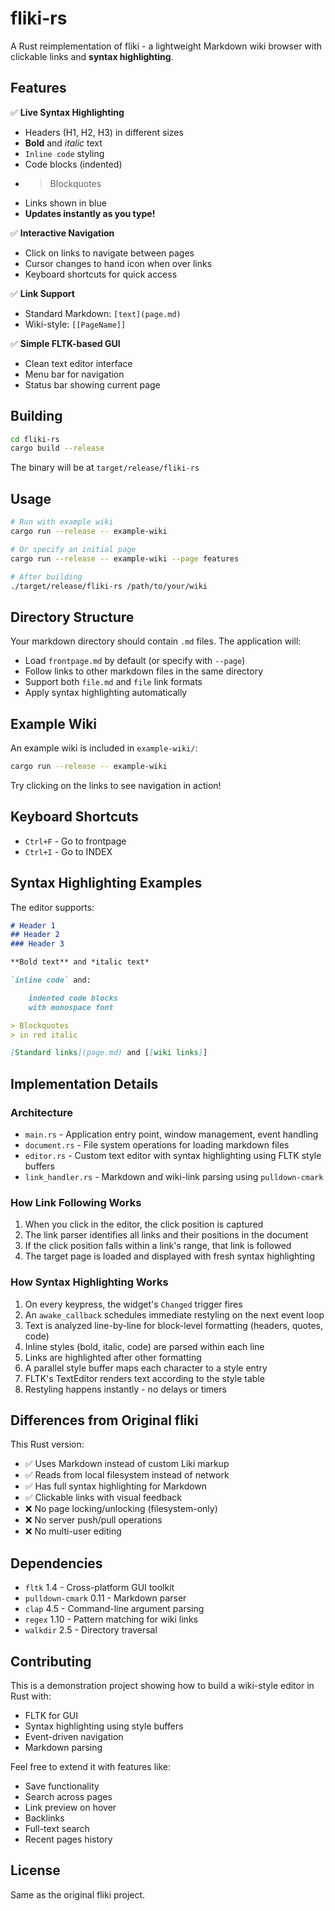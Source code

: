 # fliki-rs

A Rust reimplementation of fliki - a lightweight Markdown wiki browser with clickable links and **syntax highlighting**.

## Features

✅ **Live Syntax Highlighting**
   - Headers (H1, H2, H3) in different sizes
   - **Bold** and *italic* text
   - `Inline code` styling
   - Code blocks (indented)
   - > Blockquotes
   - Links shown in blue
   - **Updates instantly as you type!**

✅ **Interactive Navigation**
   - Click on links to navigate between pages
   - Cursor changes to hand icon when over links
   - Keyboard shortcuts for quick access

✅ **Link Support**
   - Standard Markdown: `[text](page.md)`
   - Wiki-style: `[[PageName]]`

✅ **Simple FLTK-based GUI**
   - Clean text editor interface
   - Menu bar for navigation
   - Status bar showing current page

## Building

```bash
cd fliki-rs
cargo build --release
```

The binary will be at `target/release/fliki-rs`

## Usage

```bash
# Run with example wiki
cargo run --release -- example-wiki

# Or specify an initial page
cargo run --release -- example-wiki --page features

# After building
./target/release/fliki-rs /path/to/your/wiki
```

## Directory Structure

Your markdown directory should contain `.md` files. The application will:
- Load `frontpage.md` by default (or specify with `--page`)
- Follow links to other markdown files in the same directory
- Support both `file.md` and `file` link formats
- Apply syntax highlighting automatically

## Example Wiki

An example wiki is included in `example-wiki/`:

```bash
cargo run --release -- example-wiki
```

Try clicking on the links to see navigation in action!

## Keyboard Shortcuts

- `Ctrl+F` - Go to frontpage
- `Ctrl+I` - Go to INDEX

## Syntax Highlighting Examples

The editor supports:

```markdown
# Header 1
## Header 2
### Header 3

**Bold text** and *italic text*

`inline code` and:

    indented code blocks
    with monospace font

> Blockquotes
> in red italic

[Standard links](page.md) and [[wiki links]]
```

## Implementation Details

### Architecture

- `main.rs` - Application entry point, window management, event handling
- `document.rs` - File system operations for loading markdown files
- `editor.rs` - Custom text editor with syntax highlighting using FLTK style buffers
- `link_handler.rs` - Markdown and wiki-link parsing using `pulldown-cmark`

### How Link Following Works

1. When you click in the editor, the click position is captured
2. The link parser identifies all links and their positions in the document
3. If the click position falls within a link's range, that link is followed
4. The target page is loaded and displayed with fresh syntax highlighting

### How Syntax Highlighting Works

1. On every keypress, the widget's `Changed` trigger fires
2. An `awake_callback` schedules immediate restyling on the next event loop
3. Text is analyzed line-by-line for block-level formatting (headers, quotes, code)
4. Inline styles (bold, italic, code) are parsed within each line
5. Links are highlighted after other formatting
6. A parallel style buffer maps each character to a style entry
7. FLTK's TextEditor renders text according to the style table
8. Restyling happens instantly - no delays or timers

## Differences from Original fliki

This Rust version:
- ✅ Uses Markdown instead of custom Liki markup
- ✅ Reads from local filesystem instead of network
- ✅ Has full syntax highlighting for Markdown
- ✅ Clickable links with visual feedback
- ❌ No page locking/unlocking (filesystem-only)
- ❌ No server push/pull operations
- ❌ No multi-user editing

## Dependencies

- `fltk` 1.4 - Cross-platform GUI toolkit
- `pulldown-cmark` 0.11 - Markdown parser
- `clap` 4.5 - Command-line argument parsing
- `regex` 1.10 - Pattern matching for wiki links
- `walkdir` 2.5 - Directory traversal

## Contributing

This is a demonstration project showing how to build a wiki-style editor in Rust with:
- FLTK for GUI
- Syntax highlighting using style buffers
- Event-driven navigation
- Markdown parsing

Feel free to extend it with features like:
- Save functionality
- Search across pages
- Link preview on hover
- Backlinks
- Full-text search
- Recent pages history

## License

Same as the original fliki project.
